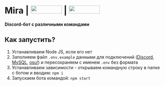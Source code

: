 # Mira | <a href="https://nodejs.org/"><img src="https://upload.wikimedia.org/wikipedia/commons/thumb/7/7e/Node.js_logo_2015.svg/1280px-Node.js_logo_2015.svg.png"  height="26" width="100"></a> | <a href="http://dev.mysql.com/downloads/installer/"><img src="https://cdn-images-1.medium.com/max/1600/0*AhVo_3sCq-ft64ki.jpg"  height="26" width="100"></a>
**Discord-бот с различными командами**

## Как запустить?

1. Устанавливаем Node JS, если его нет
2. Заполняем файл `.env.example` данными для подключений ([Discord](https://discordapp.com/developers/applications/), [MySQL](http://dev.mysql.com/downloads/installer/), [osu!](https://github.com/ppy/osu-api/wiki/)) и пересохраняем с именем `.env` без формата
3. Устанавливаем зависимости - открываем командную строку в папке с ботом и вводим: `npm i`
4. Запускаем бота командой: `npm start`

